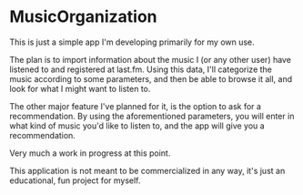 # MusicOrganization

This is just a simple app I'm developing primarily for my own use.

The plan is to import information about the music I (or any other user) have listened to and registered at last.fm. Using this data, I'll categorize the music according to some parameters, and then be able to browse it all, and look for what I might want to listen to.

The other major feature I've planned for it, is the option to ask for a recommendation. By using the aforementioned parameters, you will enter in what kind of music you'd like to listen to, and the app will give you a recommendation.

Very much a work in progress at this point.

This application is not meant to be commercialized in any way, it's just an educational, fun project for myself. 
